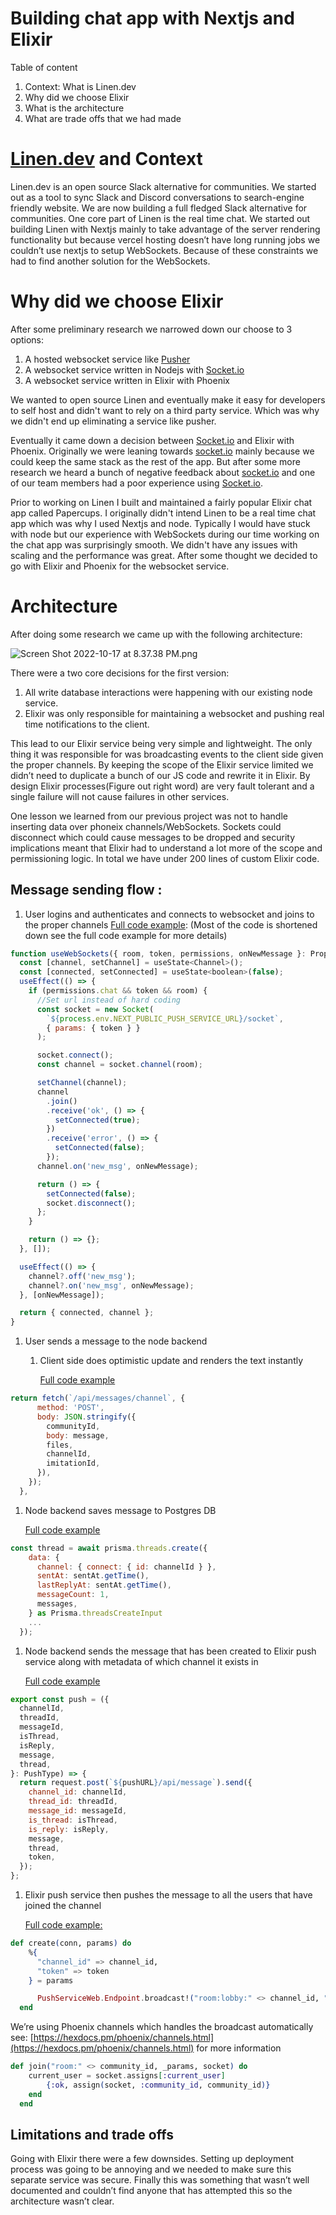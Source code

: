 # Building chat app with Nextjs and Elixir

Table of content

1. Context: What is Linen.dev
2. Why did we choose Elixir
3. What is the architecture
4. What are trade offs that we had made

# [Linen.dev](http://Linen.dev/) and Context

Linen.dev is an open source Slack alternative for communities. We started out as a tool to sync Slack and Discord conversations to search-engine friendly website. We are now building a full fledged Slack alternative for communities. One core part of Linen is the real time chat. We started out building Linen with Nextjs mainly to take advantage of the server rendering functionality but because vercel hosting doesn’t have long running jobs we couldn’t use nextjs to setup WebSockets. Because of these constraints we had to find another solution for the WebSockets.

# Why did we choose Elixir

After some preliminary research we narrowed down our choose to 3 options:

1. A hosted websocket service like [Pusher](https://pusher.com/)
2. A websocket service written in Nodejs with [Socket.io](http://socket.io/)
3. A websocket service written in Elixir with Phoenix

We wanted to open source Linen and eventually make it easy for developers to self host and didn't want to rely on a third party service. Which was why we didn't end up eliminating a service like pusher.

Eventually it came down a decision between [Socket.io](http://socket.io/) and Elixir with Phoenix. Originally we were leaning towards [socket.io](http://socket.io/) mainly because we could keep the same stack as the rest of the app. But after some more research we heard a bunch of negative feedback about [socket.io](http://socket.io/) and one of our team members had a poor experience using [Socket.io](http://socket.io/).

Prior to working on Linen I built and maintained a fairly popular Elixir chat app called Papercups. I originally didn't intend Linen to be a real time chat app which was why I used Nextjs and node. Typically I would have stuck with node but our experience with WebSockets during our time working on the chat app was surprisingly smooth. We didn't have any issues with scaling and the performance was great. After some thought we decided to go with Elixir and Phoenix for the websocket service.

# Architecture

After doing some research we came up with the following architecture:

![Screen Shot 2022-10-17 at 8.37.38 PM.png](https://s3-us-west-2.amazonaws.com/secure.notion-static.com/09e90478-1004-40df-a032-d2463347255a/Screen_Shot_2022-10-17_at_8.37.38_PM.png)

There were a two core decisions for the first version:

1. All write database interactions were happening with our existing node service.
2. Elixir was only responsible for maintaining a websocket and pushing real time notifications to the client.

This lead to our Elixir service being very simple and lightweight. The only thing it was responsible for was broadcasting events to the client side given the proper channels. By keeping the scope of the Elixir service limited we didn’t need to duplicate a bunch of our JS code and rewrite it in Elixir. By design Elixir processes(Figure out right word) are very fault tolerant and a single failure will not cause failures in other services. 

One lesson we learned from our previous project was not to handle inserting data over phoneix channels/WebSockets. Sockets could disconnect which could cause messages to be dropped and security implications meant that Elixir had to understand a lot more of the scope and  permissioning logic. In total we have under 200 lines of custom Elixir code.

## Message sending flow :

1. User logins and authenticates and connects to websocket and joins to the proper channels [Full code example](https://github.com/Linen-dev/linen.dev/blob/a3f74e80b05e6443ba44bd84a6c7af8017becd3f/nextjs/hooks/WebSockets/index.tsx#L13): (Most of the code is shortened down see the full code example for more details)

```jsx
function useWebSockets({ room, token, permissions, onNewMessage }: Props) {
  const [channel, setChannel] = useState<Channel>();
  const [connected, setConnected] = useState<boolean>(false);
  useEffect(() => {
    if (permissions.chat && token && room) {
      //Set url instead of hard coding
      const socket = new Socket(
        `${process.env.NEXT_PUBLIC_PUSH_SERVICE_URL}/socket`,
        { params: { token } }
      );

      socket.connect();
      const channel = socket.channel(room);

      setChannel(channel);
      channel
        .join()
        .receive('ok', () => {
          setConnected(true);
        })
        .receive('error', () => {
          setConnected(false);
        });
      channel.on('new_msg', onNewMessage);

      return () => {
        setConnected(false);
        socket.disconnect();
      };
    }

    return () => {};
  }, []);

  useEffect(() => {
    channel?.off('new_msg');
    channel?.on('new_msg', onNewMessage);
  }, [onNewMessage]);

  return { connected, channel };
}
```

1. User sends a message to the node backend
    1. Client side does optimistic update and renders the text instantly
        
        [Full code example](https://github.com/Linen-dev/linen.dev/blob/176659feee3c093ffd4fbec6541fa4d154ae9c45/nextjs/components/Pages/Channel/Content/sendMessageWrapper.tsx)
        

```jsx
return fetch(`/api/messages/channel`, {
      method: 'POST',
      body: JSON.stringify({
        communityId,
        body: message,
        files,
        channelId,
        imitationId,
      }),
    });
  },
```

1. Node backend saves message to Postgres DB
    
    [Full code example](https://github.com/Linen-dev/linen.dev/blob/176659feee3c093ffd4fbec6541fa4d154ae9c45/nextjs/pages/api/messages/channel.ts#L110)
    

```jsx
const thread = await prisma.threads.create({
    data: {
      channel: { connect: { id: channelId } },
      sentAt: sentAt.getTime(),
      lastReplyAt: sentAt.getTime(),
      messageCount: 1,
      messages,
    } as Prisma.threadsCreateInput
	...
  });
```

1. Node backend sends the message that has been created to Elixir push service along with metadata of which channel it exists in
    
    [Full code example](https://github.com/Linen-dev/linen.dev/blob/176659feee3c093ffd4fbec6541fa4d154ae9c45/nextjs/services/push/index.ts#L32)
    

```jsx
export const push = ({
  channelId,
  threadId,
  messageId,
  isThread,
  isReply,
  message,
  thread,
}: PushType) => {
  return request.post(`${pushURL}/api/message`).send({
    channel_id: channelId,
    thread_id: threadId,
    message_id: messageId,
    is_thread: isThread,
    is_reply: isReply,
    message,
    thread,
    token,
  });
};
```

1. Elixir push service then pushes the message to all the users that have joined the channel
    
    [Full code example:](https://github.com/Linen-dev/linen.dev/blob/main/push_service/lib/push_service_web/controllers/channel_controller.ex#L6)
    

```elixir
def create(conn, params) do
    %{
      "channel_id" => channel_id,
      "token" => token
    } = params

      PushServiceWeb.Endpoint.broadcast!("room:lobby:" <> channel_id, "new_msg", params)
  end
```

We’re using Phoenix channels which handles the broadcast automatically see: [https://hexdocs.pm/phoenix/channels.html](https://hexdocs.pm/phoenix/channels.html) for more information

```elixir
def join("room:" <> community_id, _params, socket) do
    current_user = socket.assigns[:current_user]
        {:ok, assign(socket, :community_id, community_id)}
    end
  end
```

## Limitations and trade offs

Going with Elixir there were a few downsides. Setting up deployment process was going to be annoying and we needed to make sure this separate service was secure. Finally this was something that wasn’t well documented and couldn’t find anyone that has attempted this so the architecture wasn’t clear.